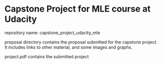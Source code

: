 # Capstone Project for MLE course at Udacity
repository name: capstone_project_udacity_mle

proposal directory contains the proposal submitted for the capstone project. 
It includes links to other material, and some images and graphs.

project.pdf contains the submitted project
